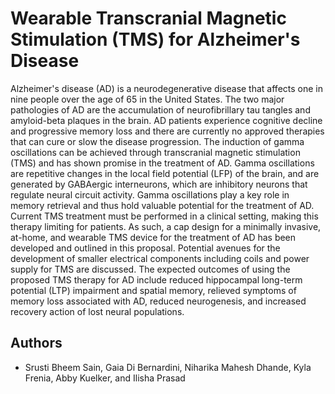 
# Wearable Transcranial Magnetic Stimulation (TMS) for Alzheimer's Disease

Alzheimer's disease (AD) is a neurodegenerative disease that affects one in nine people over the age of 65 in the United States. The two major pathologies of AD are the accumulation of neurofibrillary tau tangles and amyloid-beta plaques in the brain. AD patients experience cognitive decline and progressive memory loss and there are currently no approved therapies that can cure or slow the disease progression. The induction of gamma oscillations can be achieved through transcranial magnetic stimulation (TMS) and has shown promise in the treatment of AD. Gamma oscillations are repetitive changes in the local field potential (LFP) of the brain, and are generated by GABAergic interneurons, which are inhibitory neurons that regulate neural circuit activity. Gamma oscillations play a key role in memory retrieval and thus hold valuable potential for the treatment of AD. Current TMS treatment must be performed in a clinical setting, making this therapy limiting for patients. As such, a cap design for a minimally invasive, at-home, and wearable TMS device for the treatment of AD has been developed and outlined in this proposal. Potential avenues for the development of smaller electrical components including coils and power supply for TMS are discussed. The expected outcomes of using the proposed TMS therapy for AD include reduced hippocampal long-term potential (LTP) impairment and spatial memory, relieved symptoms of memory loss associated with AD, reduced neurogenesis, and increased recovery action of lost neural populations.

## Authors

- Srusti Bheem Sain, Gaia Di Bernardini, Niharika Mahesh Dhande, Kyla Frenia, Abby Kuelker, and Ilisha Prasad

